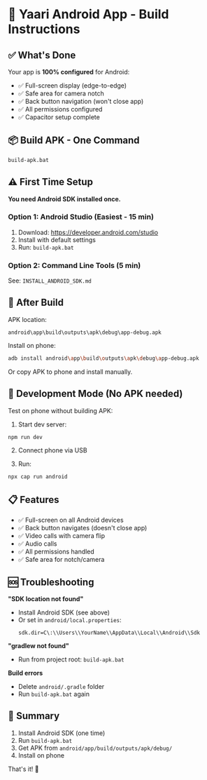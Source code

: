 # 🚀 Yaari Android App - Build Instructions

## ✅ What's Done

Your app is **100% configured** for Android:
- ✅ Full-screen display (edge-to-edge)
- ✅ Safe area for camera notch
- ✅ Back button navigation (won't close app)
- ✅ All permissions configured
- ✅ Capacitor setup complete

## 📦 Build APK - One Command

```bash
build-apk.bat
```

## ⚠️ First Time Setup

**You need Android SDK installed once.**

### Option 1: Android Studio (Easiest - 15 min)
1. Download: https://developer.android.com/studio
2. Install with default settings
3. Run: `build-apk.bat`

### Option 2: Command Line Tools (5 min)
See: `INSTALL_ANDROID_SDK.md`

## 📱 After Build

APK location:
```
android\app\build\outputs\apk\debug\app-debug.apk
```

Install on phone:
```bash
adb install android\app\build\outputs\apk\debug\app-debug.apk
```

Or copy APK to phone and install manually.

## 🔧 Development Mode (No APK needed)

Test on phone without building APK:

1. Start dev server:
```bash
npm run dev
```

2. Connect phone via USB

3. Run:
```bash
npx cap run android
```

## 📋 Features

- ✅ Full-screen on all Android devices
- ✅ Back button navigates (doesn't close app)
- ✅ Video calls with camera flip
- ✅ Audio calls
- ✅ All permissions handled
- ✅ Safe area for notch/camera

## 🆘 Troubleshooting

**"SDK location not found"**
- Install Android SDK (see above)
- Or set in `android/local.properties`:
  ```
  sdk.dir=C\:\\Users\\YourName\\AppData\\Local\\Android\\Sdk
  ```

**"gradlew not found"**
- Run from project root: `build-apk.bat`

**Build errors**
- Delete `android/.gradle` folder
- Run `build-apk.bat` again

## 🎯 Summary

1. Install Android SDK (one time)
2. Run `build-apk.bat`
3. Get APK from `android/app/build/outputs/apk/debug/`
4. Install on phone

That's it! 🎉
